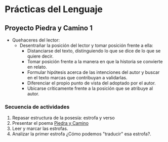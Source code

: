 # Prácticas del Lenguaje

## Proyecto Piedra y Camino 1

* Quehaceres del lector:
    *  Desentrañar la posición del lector y tomar posición frente a ella:
        * Distanciarse del texto, distinguiendo lo que se dice de lo que se quiere decir.
        * Tomar posición frente a la manera en que la historia se convierte en relato.
        * Formular hipótesis acerca de las intenciones del autor y buscar en el texto marcas que contribuyan a validarlas.
        * Diferenciar el propio punto de vista del adoptado por el autor.
        * Ubicarse críticamente frente a la posición que se atribuye al autor.

### Secuencia de actividades

1. Repasar estructura de la posesía: estrofa y verso
2. Presentar el poema [Piedra y Camino](piedra_y_camino.md)
3. Leer y marcar las estrofas.
4. Analizar la primer estrofa ¿Cómo podemos "traducir" esa estrofa?.